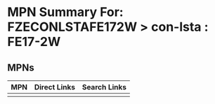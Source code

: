 



# MPN Summary For: FZECONLSTAFE172W > con-lsta : FE17-2W

## MPNs
  

|MPN|Direct Links|Search Links|
| :--- | :--- | :--- |
||||
